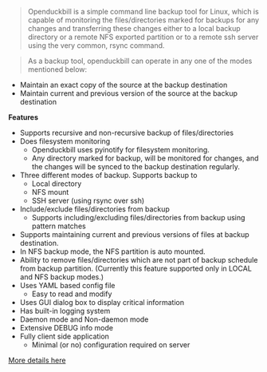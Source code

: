 > Openduckbill is a simple command line backup tool for Linux, which is capable of monitoring the files/directories marked for backups for any changes and transferring these changes either to a local backup directory or a remote NFS exported partition or to a remote ssh server using the very common, rsync command.

> As a backup tool, openduckbill can operate in any one of the modes mentioned below:

  * Maintain an exact copy of the source at the backup destination
  * Maintain current and previous version of the source at the backup destination

**Features**

  * Supports recursive and non-recursive backup of files/directories
  * Does filesystem monitoring
    * Openduckbill uses pyinotify for filesystem monitoring.
    * Any directory marked for backup, will be monitored for changes, and the changes will be synced to the backup destination regularly.
  * Three different modes of backup. Supports backup to
    * Local directory
    * NFS mount
    * SSH server (using rsync over ssh)
  * Include/exclude files/directories from backup
    * Supports including/excluding files/directories from backup using pattern matches
  * Supports maintaining current and previous versions of files at backup destination.
  * In NFS backup mode, the NFS partition is auto mounted.
  * Ability to remove files/directories which are not part of backup schedule from backup partition. (Currently this feature supported only in LOCAL and NFS backup modes.)
  * Uses YAML based config file
    * Easy to read and modify
  * Uses GUI dialog box to display critical information
  * Has built-in logging system
  * Daemon mode and Non-daemon mode
  * Extensive DEBUG info mode
  * Fully client side application
    * Minimal (or no) configuration required on server

[More details here](http://code.google.com/p/openduckbill/wiki/OpenduckbillReadme)
